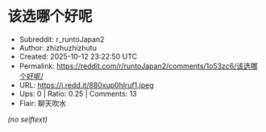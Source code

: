# 该选哪个好呢

- Subreddit: r_runtoJapan2
- Author: zhizhuzhizhutu
- Created: 2025-10-12 23:22:50 UTC
- Permalink: https://reddit.com/r/runtoJapan2/comments/1o53zc6/该选哪个好呢/
- URL: https://i.redd.it/880xup0hlruf1.jpeg
- Ups: 0 | Ratio: 0.25 | Comments: 13
- Flair: 聊天吹水

_(no selftext)_
